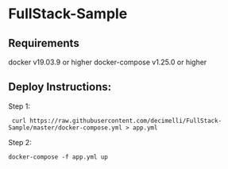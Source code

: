 # FullStack-Sample

## Requirements

docker v19.03.9 or higher
docker-compose v1.25.0 or higher

## Deploy Instructions:
Step 1:
```
 curl https://raw.githubusercontent.com/decimelli/FullStack-Sample/master/docker-compose.yml > app.yml
```
Step 2:
```
docker-compose -f app.yml up
```

